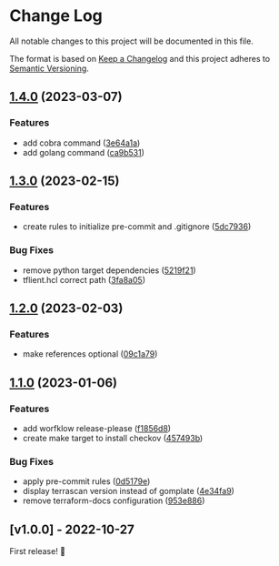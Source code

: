 # Change Log

All notable changes to this project will be documented in this file.

The format is based on [Keep a Changelog](http://keepachangelog.com/)
and this project adheres to [Semantic Versioning](http://semver.org/).

## [1.4.0](https://github.com/awslabs/aws-code-habits/compare/v1.3.0...v1.4.0) (2023-03-07)


### Features

* add cobra command ([3e64a1a](https://github.com/awslabs/aws-code-habits/commit/3e64a1ac6f3c5b01a0a9e9ae65efb4a94014d70e))
* add golang command ([ca9b531](https://github.com/awslabs/aws-code-habits/commit/ca9b5315d04e1e4ca5279cc3c2f17d6a9efcdcaa))

## [1.3.0](https://github.com/awslabs/aws-code-habits/compare/v1.2.0...v1.3.0) (2023-02-15)


### Features

* create rules to initialize pre-commit and .gitignore ([5dc7936](https://github.com/awslabs/aws-code-habits/commit/5dc79366f07aa2d9ac6e9d716883fcadca4280cd))


### Bug Fixes

* remove python target dependencies ([5219f21](https://github.com/awslabs/aws-code-habits/commit/5219f2170517652d6cb8843f98070a4afd29d7df))
* tflient.hcl correct path ([3fa8a05](https://github.com/awslabs/aws-code-habits/commit/3fa8a058bca6a589b92db7471838a1aaf428ef55))

## [1.2.0](https://github.com/awslabs/aws-code-habits/compare/v1.1.0...v1.2.0) (2023-02-03)


### Features

* make references optional ([09c1a79](https://github.com/awslabs/aws-code-habits/commit/09c1a79537dc00df567a4d9bc08aede14ba0bbe4))

## [1.1.0](https://github.com/awslabs/aws-code-habits/compare/v1.0.0...v1.1.0) (2023-01-06)


### Features

* add worfklow release-please ([f1856d8](https://github.com/awslabs/aws-code-habits/commit/f1856d8f185247ff3c0b60a8c20d74ebd7db62b7))
* create make target to install checkov ([457493b](https://github.com/awslabs/aws-code-habits/commit/457493b6c92cda0d51fab88eb5b4bfef49529cbe))


### Bug Fixes

* apply pre-commit rules ([0d5179e](https://github.com/awslabs/aws-code-habits/commit/0d5179ea3ed4ba6b03c29aeb0188915ac7d7df95))
* display terrascan version instead of gomplate ([4e34fa9](https://github.com/awslabs/aws-code-habits/commit/4e34fa9adb5818abcb69587ea63674577b4e7823))
* remove terraform-docs configuration ([953e886](https://github.com/awslabs/aws-code-habits/commit/953e8868f4c30093ff6abe2151fab6c83a63f293))

## [v1.0.0] - 2022-10-27

First release! 🚀
